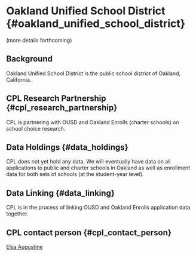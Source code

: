 # Oakland Unified School District {#oakland_unified_school_district}

(more details forthcoming)

## Background

Oakland Unified School District is the public school district of
Oakland, California.

## CPL Research Partnership {#cpl_research_partnership}

CPL is partnering with OUSD and Oakland Enrolls (charter schools) on
school choice research.

## Data Holdings {#data_holdings}

CPL does not yet hold any data. We will eventually have data on all
applications to public and charter schools in Oakland as well as
enrollment data for both sets of schools (at the student-year level).

## Data Linking {#data_linking}

CPL is in the process of linking OUSD and Oakland Enrolls application
data together.

## CPL contact person {#cpl_contact_person}

[Elsa Augustine](mailto:eaugustine@berkeley.edu)